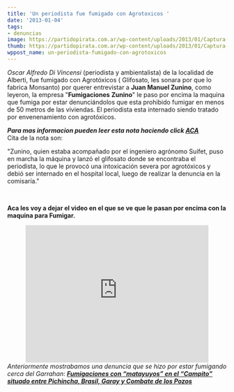```yaml
---
title: 'Un periodista fue fumigado con Agrotoxicos '
date: '2013-01-04'
tags:
- denuncias
image: https://partidopirata.com.ar/wp-content/uploads/2013/01/Captura-de-pantalla-completa-04012013-081202-p.m..jpg
thumb: https://partidopirata.com.ar/wp-content/uploads/2013/01/Captura-de-pantalla-completa-04012013-081202-p.m.-150x150.jpg
wppost_name: un-periodista-fumigado-con-agrotoxicos
---
```


<em>Oscar Alfredo Di Vincensi</em> (periodista y ambientalista) de la localidad de Alberti, fue fumigado con Agrotóxicos ( Glifosato, les sonara por que lo fabrica Monsanto) por querer entrevistar a <strong>Juan Manuel Zunino</strong>, como leyeron, la empresa "<strong>Fumigaciones</strong> <strong>Zunino</strong>" le paso por encima la maquina que fumiga por estar denunciándolos que esta prohibido fumigar en menos de 50 metros de las viviendas. El periodista esta internado siendo tratado por envenenamiento con agrotóxicos.

<address><strong>Para mas informacion pueden leer esta nota haciendo click <a href="http://agenciawalsh.org/aw/index.php?option=com_content&amp;view=article&amp;id=9854:alberti-rociaron-con-agrotoxico-a-periodista&amp;catid=136:dma&amp;Itemid=131">ACA</a></strong></address>Cita de la nota son:

"Zunino, quien estaba acompañado por el ingeniero agrónomo Suifet, puso en marcha la máquina y lanzó el glifosato donde se encontraba el periodista, lo que le provocó una intoxicación severa por agrotóxicos y debió ser internado en el hospital local, luego de realizar la denuncia en la comisaría."

&nbsp;

<strong>Aca les voy a dejar el video en el que se ve que le pasan por encima con la maquina para Fumigar.</strong>

<center><iframe src="http://www.youtube.com/embed/MR024T_3hK8" height="315" width="420" allowfullscreen="" frameborder="0"></iframe></center><em>Anteriormente mostrabamos una denuncia que se hizo por estar fumigando cerca del Garrahan</em>:
<em><strong>
<a href="https://partidopirata.com.ar/7939/fumigaciones-con-matayuyos-en-el-campito-situado-entre-pichincha-brasil-garay-y-combate-de-los-pozos" rel="bookmark">Fumigaciones con “matayuyos” en el “Campito” situado entre Pichincha, Brasil, Garay y Combate de los Pozos</a>
</strong></em>

&nbsp;
